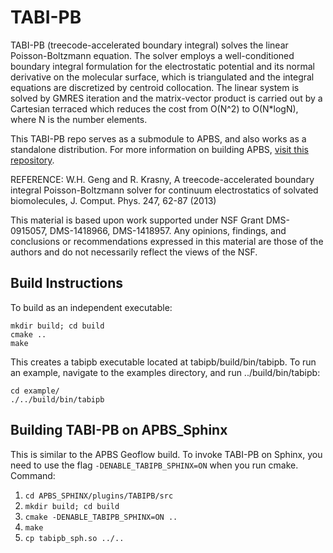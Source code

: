 # TABI-PB
TABI-PB (treecode-accelerated boundary integral) solves the linear Poisson-Boltzmann equation. The solver employs a well-conditioned boundary integral formulation for the electrostatic potential and its normal derivative on the molecular surface, which is triangulated and the integral equations are discretized by centroid collocation. The linear system is solved by GMRES iteration and the matrix-vector product is carried out by a Cartesian terraced which reduces the cost from O(N^2) to O(N\*logN), where N is the number elements.

This TABI-PB repo serves as a submodule to APBS, and also works as a standalone distribution. For more information on building APBS, [visit this repository](https://github.com/Electrostatics/apbs-pdb2pqr/tree/master/apbs).


REFERENCE: W.H. Geng and R. Krasny, A treecode-accelerated boundary integral Poisson-Boltzmann solver for continuum electrostatics of solvated biomolecules, J. Comput. Phys. 247, 62-87 (2013)

This material is based upon work supported under NSF Grant DMS-0915057, DMS-1418966, DMS-1418957. Any opinions, findings, and conclusions or recommendations expressed in this material are those of the authors and do not necessarily reflect the views of the NSF.

## Build Instructions
To build as an independent executable:
```
mkdir build; cd build
cmake ..
make
```
This creates a tabipb executable located at tabipb/build/bin/tabipb. To run an example, navigate to the examples directory, and run ../build/bin/tabipb:
```
cd example/
./../build/bin/tabipb
```

## Building TABI-PB on APBS_Sphinx

This is similar to the APBS Geoflow build. To invoke TABI-PB on Sphinx, you need to use the flag `-DENABLE_TABIPB_SPHINX=ON` when you run cmake. Command:

1. `cd APBS_SPHINX/plugins/TABIPB/src`
2. `mkdir build; cd build`
3. `cmake -DENABLE_TABIPB_SPHINX=ON ..`
4. `make`
5. `cp tabipb_sph.so ../..`



